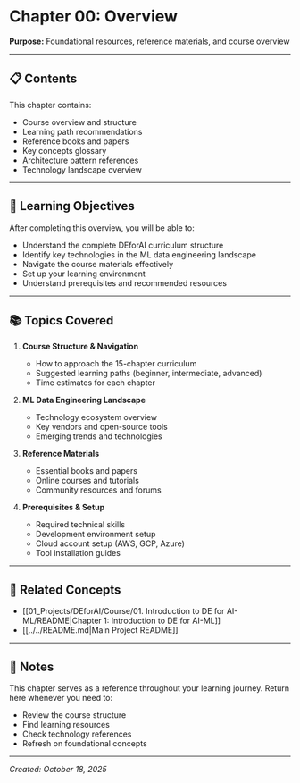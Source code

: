 # Chapter 00: Overview

**Purpose:** Foundational resources, reference materials, and course overview

---

## 📋 Contents

This chapter contains:
- Course overview and structure
- Learning path recommendations
- Reference books and papers
- Key concepts glossary
- Architecture pattern references
- Technology landscape overview

---

## 🎯 Learning Objectives

After completing this overview, you will be able to:
- Understand the complete DEforAI curriculum structure
- Identify key technologies in the ML data engineering landscape
- Navigate the course materials effectively
- Set up your learning environment
- Understand prerequisites and recommended resources

---

## 📚 Topics Covered

1. **Course Structure & Navigation**
   - How to approach the 15-chapter curriculum
   - Suggested learning paths (beginner, intermediate, advanced)
   - Time estimates for each chapter

2. **ML Data Engineering Landscape**
   - Technology ecosystem overview
   - Key vendors and open-source tools
   - Emerging trends and technologies

3. **Reference Materials**
   - Essential books and papers
   - Online courses and tutorials
   - Community resources and forums

4. **Prerequisites & Setup**
   - Required technical skills
   - Development environment setup
   - Cloud account setup (AWS, GCP, Azure)
   - Tool installation guides

---

## 🔗 Related Concepts

- [[01_Projects/DEforAI/Course/01. Introduction to DE for AI-ML/README|Chapter 1: Introduction to DE for AI-ML]]
- [[../../README.md|Main Project README]]

---

## 📝 Notes

This chapter serves as a reference throughout your learning journey. Return here whenever you need to:
- Review the course structure
- Find learning resources
- Check technology references
- Refresh on foundational concepts

---

*Created: October 18, 2025*
